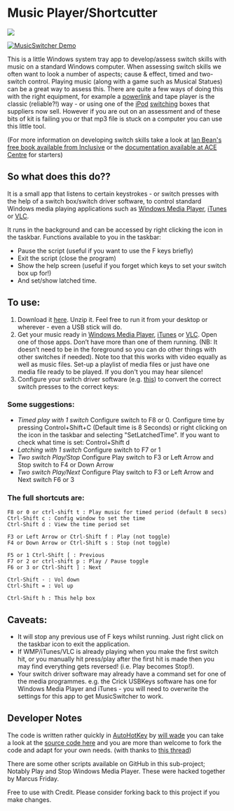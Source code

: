 # Music Player/Shortcutter #

![](https://github.com/willwade/Scripting-Recipes-for-AT/raw/master/Autohotkey/MusicSwitcher/switchMusicThumb.png)

[![MusicSwitcher Demo](https://i.gyazo.com/ae75adac6f5ddb88b30697048672bacd.png)](https://youtu.be/V9TNYVkvlig "MusicSwitcher demo")

This is a little Windows system tray app to develop/assess switch skills with music on a standard Windows computer. When assessing switch skills we often want to look a number of aspects; cause & effect, timed and two-switch control. Playing music (along with a game such as Musical Statues) can be a great way to assess this. There are quite a few ways of doing this with the right equipment, for example a [powerlink](http://www.inclusive.co.uk/powerlink-4-uk-p2575) and tape player is the classic (reliable?!) way - or using one of the [iPod](http://www.inclusive.co.uk/ipod-switcher-p2554) [switching](http://www.inclusive.co.uk/hook-ipod-switch-access-p5960) boxes that suppliers now sell. However if you are out on an assessment and of these bits of kit is failing you or that mp3 file is stuck on a computer you can use this little tool. 
 
(For more information on developing switch skills take a look at [Ian Bean's free book available from Inclusive](http://www.inclusive.co.uk/articles/switch-progression-road-map) or the [documentation available at ACE Centre](http://acecentre.org.uk/Websites/aceoldham/images/InfoSheets/SwAssessmentFramework.pdf) for starters) 

## So what does this do?? ##

It is a small app that listens to certain keystrokes - or switch presses with the help of a switch box/switch driver software, to control standard Windows media playing applications such as [Windows Media Player](http://windows.microsoft.com/en-us/windows/download-windows-media-player), [iTunes](http://www.apple.com/itunes/) or [VLC](http://www.videolan.org/vlc/index.html).

It runs in the background and can be accessed by right clicking the icon in the taskbar. Functions available to you in the taskbar:
- Pause the script (useful if you want to use the F keys briefly)
- Exit the script (close the program)
- Show the help screen (useful if you forget which keys to set your switch box up for!)
- And set/show latched time. 
 
## To use: ##

1. Download it [here](https://s3-eu-west-1.amazonaws.com/app-musicswitcher/MusicSwitchShortCutter.zip). Unzip it. Feel free to run it from your desktop or wherever - even a USB stick will do.
2. Get your music ready in [Windows Media Player](http://windows.microsoft.com/en-us/windows/download-windows-media-player), [iTunes](http://www.apple.com/itunes/) or [VLC](http://www.videolan.org/vlc/index.html). Open one of those apps. Don’t have more than one of them     running. (NB: It doesn’t need to be in the foreground so you can do other things with other switches if needed). Note too that this works with video equally as well as music files.  Set-up a playlist of media files or just have one media file ready to be played. If you don't you may hear silence! 
3. Configure your switch driver software (e.g. [this](http://www.sensorysoftware.com/switchdriver.html))  to convert the correct switch presses to the correct keys:

### Some suggestions: ###

- *Timed play with 1 switch* Configure switch to F8 or 0. Configure time by pressing Control+Shift+C (Default time is 8 Seconds) or right clicking on the icon in the taskbar and selecting "SetLatchedTime". If you want to check what time is set: Control+Shift d
- *Latching with 1 switch* Configure switch to F7 or 1
- *Two switch Play/Stop* Configure Play switch to F3 or Left Arrow and Stop switch to F4 or Down Arrow
- *Two switch Play/Next* Configure Play switch to F3 or Left Arrow and Next switch F6 or 3

### The full shortcuts are: ###

    F8 or 0 or ctrl-shift t : Play music for timed period (default 8 secs)
    Ctrl-Shift c : Config window to set the time
    Ctrl-Shift d : View the time period set
    
    F3 or Left Arrow or Ctrl-Shift f : Play (not toggle)
    F4 or Down Arrow or Ctrl-Shift s : Stop (not toggle)
    
    F5 or 1 Ctrl-Shift [ : Previous
    F7 or 2 or ctrl-shift p : Play / Pause toggle
    F6 or 3 or Ctrl-Shift ] : Next
    
    Ctrl-Shift - : Vol down
    Ctrl-Shift = : Vol up
    
    Ctrl-Shift h : This help box
    
## Caveats: ##

- It will stop any previous use of F keys whilst running. Just right click on the taskbar icon to exit the application.
- If WMP/iTunes/VLC is already playing when you make the first switch hit, or you manually hit press/play after the first hit is made then you may find everything gets reversed! (i.e. Play becomes Stop!). 
- Your switch driver software may already have a command set for one of the media programmes. e.g. the Crick USBKeys software has one for Windows Media Player and iTunes - you will need to overwrite the settings for this app to get MusicSwitcher to work.


## Developer Notes ##

The code is written rather quickly in [AutoHotKey](http://www.autohotkey.com/) by [will wade](http://willwa.de) you can take a look at the [source code here](https://github.com/willwade/Scripting-Recipes-for-AT/tree/master/Autohotkey/MusicSwitcher) and you are more than welcome to fork the code and adapt for your own needs. (with thanks to [this thread](http://www.autohotkey.com/community/viewtopic.php?t=23267))

There are some other scripts available on GitHub in this sub-project; Notably Play and Stop Windows Media Player. These were hacked together by Marcus Friday. 

Free to use with Credit. Please consider forking back to this project if you make changes. 
